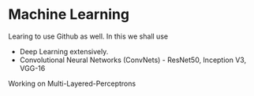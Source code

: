 # Machine Learning 

Learing to use Github as well. 
In this we shall use
- Deep Learning extensively.
- Convolutional Neural Networks (ConvNets) - ResNet50, Inception V3, VGG-16

Working on Multi-Layered-Perceptrons